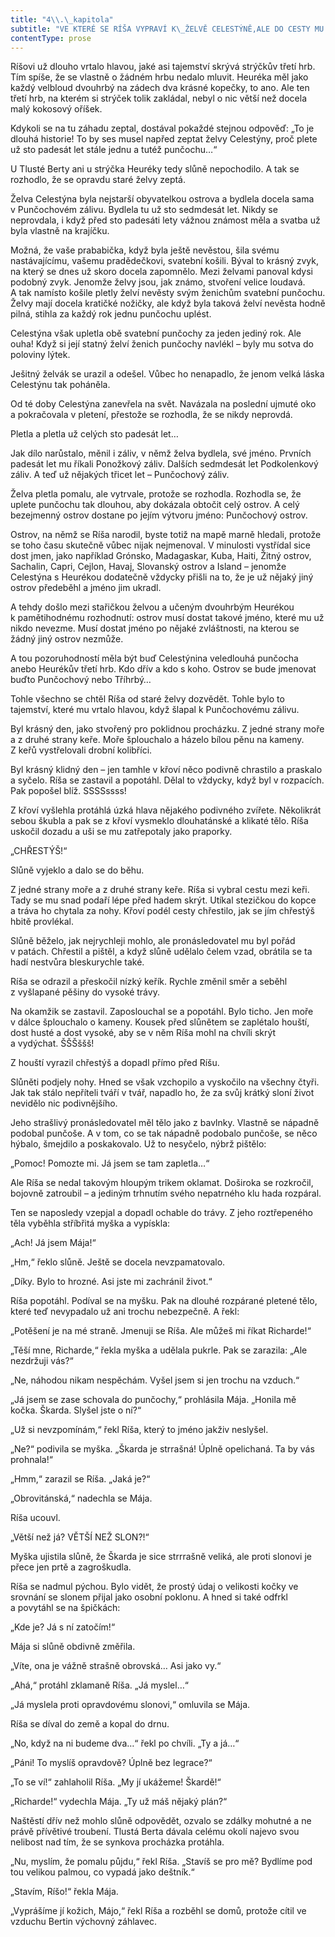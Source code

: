 ```yaml
---
title: "4\\.\_kapitola"
subtitle: "VE KTERÉ SE RÍŠA VYPRAVÍ K\_ŽELVĚ CELESTÝNĚ,ALE DO CESTY MU VSTOUPÍ ZVLÁŠTNÍ HAD"
contentType: prose
---
```


<section>

Ríšovi už dlouho vrtalo hlavou, jaké asi tajemství skrývá strýčkův třetí hrb. Tím spíše, že se vlastně o žádném hrbu nedalo mluvit. Heuréka měl jako každý velbloud dvouhrbý na zádech dva krásné kopečky, to ano. Ale ten třetí hrb, na kterém si strýček tolik zakládal, nebyl o nic větší než docela malý kokosový oříšek.

Kdykoli se na tu záhadu zeptal, dostával pokaždé stejnou odpověď: „To je dlouhá historie! To by ses musel napřed zeptat želvy Celestýny, proč plete už sto padesát let stále jednu a tutéž punčochu…“

U Tlusté Berty ani u strýčka Heuréky tedy slůně nepochodilo. A tak se rozhodlo, že se opravdu staré želvy zeptá.

Želva Celestýna byla nejstarší obyvatelkou ostrova a bydlela docela sama v Punčochovém zálivu. Bydlela tu už sto sedmdesát let. Nikdy se neprovdala, i když před sto padesáti lety vážnou známost měla a svatba už byla vlastně na krajíčku.

Možná, že vaše prababička, když byla ještě nevěstou, šila svému nastávajícímu, vašemu pradědečkovi, svatební košili. Býval to krásný zvyk, na který se dnes už skoro docela zapomnělo. Mezi želvami panoval kdysi podobný zvyk. Jenomže želvy jsou, jak známo, stvoření velice loudavá. A tak namísto košile pletly želví nevěsty svým ženichům svatební punčochu. Želvy mají docela kratičké nožičky, ale když byla taková želví nevěsta hodně pilná, stihla za každý rok jednu punčochu uplést.

Celestýna však upletla obě svatební punčochy za jeden jediný rok. Ale ouha! Když si její statný želví ženich punčochy navlékl – byly mu sotva do poloviny lýtek.

Ješitný želvák se urazil a odešel. Vůbec ho nenapadlo, že jenom velká láska Celestýnu tak poháněla.

Od té doby Celestýna zanevřela na svět. Navázala na poslední ujmuté oko a pokračovala v pletení, přestože se rozhodla, že se nikdy neprovdá.

Pletla a pletla už celých sto padesát let…

Jak dílo narůstalo, měnil i záliv, v němž želva bydlela, své jméno. Prvních padesát let mu říkali Ponožkový záliv. Dalších sedmdesát let Podkolenkový záliv. A teď už nějakých třicet let – Punčochový záliv.

Želva pletla pomalu, ale vytrvale, protože se rozhodla. Rozhodla se, že uplete punčochu tak dlouhou, aby dokázala obtočit celý ostrov. A celý bezejmenný ostrov dostane po jejím výtvoru jméno: Punčochový ostrov.

Ostrov, na němž se Ríša narodil, byste totiž na mapě marně hledali, protože se toho času skutečně vůbec nijak nejmenoval. V minulosti vystřídal sice dost jmen, jako například Grónsko, Madagaskar, Kuba, Haiti, Žitný ostrov, Sachalin, Capri, Cejlon, Havaj, Slovanský ostrov a Island – jenomže Celestýna s Heurékou dodatečně vždycky přišli na to, že je už nějaký jiný ostrov předeběhl a jméno jim ukradl.

A tehdy došlo mezi stařičkou želvou a učeným dvouhrbým Heurékou k pamětihodnému rozhodnutí: ostrov musí dostat takové jméno, které mu už nikdo nevezme. Musí dostat jméno po nějaké zvláštnosti, na kterou se žádný jiný ostrov nezmůže.

A tou pozoruhodností měla být buď Celestýnina veledlouhá punčocha anebo Heurékův třetí hrb. Kdo dřív a kdo s koho. Ostrov se bude jmenovat buďto Punčochový nebo Tříhrbý…

Tohle všechno se chtěl Ríša od staré želvy dozvědět. Tohle bylo to tajemství, které mu vrtalo hlavou, když šlapal k Punčochovému zálivu.

Byl krásný den, jako stvořený pro poklidnou procházku. Z jedné strany moře a z druhé strany keře. Moře šplouchalo a házelo bílou pěnu na kameny. Z keřů vystřelovali drobní kolibříci.

Byl krásný klidný den – jen tamhle v křoví něco podivně chrastilo a praskalo a syčelo. Ríša se zastavil a popotáhl. Dělal to vždycky, když byl v rozpacích. Pak popošel blíž. SSSSssss!

Z křoví vyšlehla protáhlá úzká hlava nějakého podivného zvířete. Několikrát sebou škubla a pak se z křoví vysmeklo dlouhatánské a klikaté tělo. Ríša uskočil dozadu a uši se mu zatřepotaly jako praporky.

„CHŘESTÝŠ!“

Slůně vyjeklo a dalo se do běhu.

Z jedné strany moře a z druhé strany keře. Ríša si vybral cestu mezi keři. Tady se mu snad podaří lépe před hadem skrýt. Utíkal stezičkou do kopce a tráva ho chytala za nohy. Křoví podél cesty chřestilo, jak se jím chřestýš hbitě provlékal.

Slůně běželo, jak nejrychleji mohlo, ale pronásledovatel mu byl pořád v patách. Chřestil a pištěl, a když slůně udělalo čelem vzad, obrátila se ta hadí nestvůra bleskurychle také.

Ríša se odrazil a přeskočil nízký keřík. Rychle změnil směr a seběhl z vyšlapané pěšiny do vysoké trávy.

Na okamžik se zastavil. Zaposlouchal se a popotáhl. Bylo ticho. Jen moře v dálce šplouchalo o kameny. Kousek před slůnětem se zaplétalo houští, dost husté a dost vysoké, aby se v něm Ríša mohl na chvíli skrýt a vydýchat. ŠŠŠššš!

Z houští vyrazil chřestýš a dopadl přímo před Ríšu.

Slůněti podjely nohy. Hned se však vzchopilo a vyskočilo na všechny čtyři. Jak tak stálo nepříteli tváří v tvář, napadlo ho, že za svůj krátký sloní život nevidělo nic podivnějšího.

Jeho strašlivý pronásledovatel měl tělo jako z bavlnky. Vlastně se nápadně podobal punčoše. A v tom, co se tak nápadně podobalo punčoše, se něco hýbalo, šmejdilo a poskakovalo. Už to nesyčelo, nýbrž pištělo:

„Pomoc! Pomozte mi. Já jsem se tam zapletla…“

Ale Ríša se nedal takovým hloupým trikem oklamat. Doširoka se rozkročil, bojovně zatroubil – a jediným trhnutím svého nepatrného klu hada rozpáral.

Ten se naposledy vzepjal a dopadl ochable do trávy. Z jeho roztřepeného těla vyběhla stříbřitá myška a vypískla:

„Ach! Já jsem Mája!“

„Hm,“ řeklo slůně. Ještě se docela nevzpamatovalo.

„Díky. Bylo to hrozné. Asi jste mi zachránil život.“

Ríša popotáhl. Podíval se na myšku. Pak na dlouhé rozpárané pletené tělo, které teď nevypadalo už ani trochu nebezpečně. A řekl:

„Potěšení je na mé straně. Jmenuji se Ríša. Ale můžeš mi říkat Richarde!“

„Těší mne, Richarde,“ řekla myška a udělala pukrle. Pak se zarazila: „Ale nezdržuji vás?“

„Ne, náhodou nikam nespěchám. Vyšel jsem si jen trochu na vzduch.“

„Já jsem se zase schovala do punčochy,“ prohlásila Mája. „Honila mě kočka. Škarda. Slyšel jste o ní?“

„Už si nevzpomínám,“ řekl Ríša, který to jméno jakživ neslyšel.

„Ne?“ podivila se myška. „Škarda je strrašná! Úplně opelichaná. Ta by vás prohnala!“

„Hmm,“ zarazil se Ríša. „Jaká je?“

„Obrovitánská,“ nadechla se Mája.

Ríša ucouvl.

„Větší než já? VĚTŠÍ NEŽ SLON?!“

Myška ujistila slůně, že Škarda je sice strrrašně veliká, ale proti slonovi je přece jen prtě a zagroškudla.

Ríša se nadmul pýchou. Bylo vidět, že prostý údaj o velikosti kočky ve srovnání se slonem přijal jako osobní poklonu. A hned si také odfrkl a povytáhl se na špičkách:

„Kde je? Já s ní zatočím!“

Mája si slůně obdivně změřila.

„Víte, ona je vážně strašně obrovská… Asi jako vy.“

„Ahá,“ protáhl zklamaně Ríša. „Já myslel…“

„Já myslela proti opravdovému slonovi,“ omluvila se Mája.

Ríša se díval do země a kopal do drnu.

„No, když na ni budeme dva…“ řekl po chvíli. „Ty a já…“

„Páni! To myslíš opravdově? Úplně bez legrace?“

„To se ví!“ zahlaholil Ríša. „My jí ukážeme! Škardě!“

„Richarde!“ vydechla Mája. „Ty už máš nějaký plán?“

Naštěstí dřív než mohlo slůně odpovědět, ozvalo se zdálky mohutné a ne právě přívětivé troubení. Tlustá Berta dávala celému okolí najevo svou nelibost nad tím, že se synkova procházka protáhla.

„Nu, myslím, že pomalu půjdu,“ řekl Ríša. „Stavíš se pro mě? Bydlíme pod tou velikou palmou, co vypadá jako deštník.“

„Stavím, Ríšo!“ řekla Mája.

„Vyprášíme jí kožich, Májo,“ řekl Ríša a rozběhl se domů, protože cítil ve vzduchu Bertin výchovný záhlavec.

</section>
